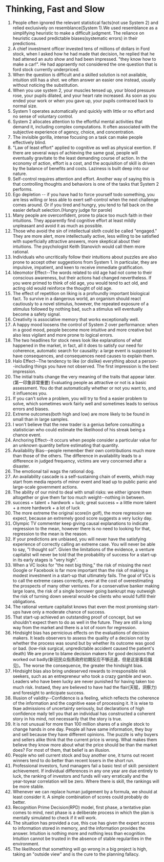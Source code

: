 # Thinking, Fast and Slow

1. People often ignored the relevant statistical facts(not use System 2) and relied exclusively on resemblance(System 1).We used resemblance as a simplifying heuristic to make a difficult judgment. The reliance on heuristic caused predictable biases(systematic errors) in their predictions. 
2. A chief investment officer invested tens of millions of dollars in Ford stock, when I asked how he had made that decision, he replied that he had attened an auto show and had been impressed. "they know how to make a car!". He had appraently not considered the one question that is ford stock currently underpriced. 
3. When the question is difficult and a skilled solution is not available, intuition still has a shot. we often answer an easier one instead, usually without noticing the substitution. 
4. When you use system 2, your muscles tensed up, your blood pressure rose, your pupils dilated, and your heart rate increased. As soon as you ended your work or when you gave up, your pupils contraced back to normal size. 
5. System 1 operates automatically and quickly with little or no effort and no sense of voluntary control.
6. System 2 allocates attention to the effortful mental activities that demand it, including complex computations. It often associated with the subjective experience of agency, choice, and concentration.
7. The invisible gorilla, intense focusing on a task can make people effectively blind. 
8. "Law of least effort" applied to cognitive as well as physical exertion. If there are several ways of achieving the same goal, people will eventually gravitate to the least demanding course of action. In the economy of action, effort is a cost, and the acquisition of skill is driven by the balance of benefits and costs. Laziness is built deep into our nature.
9. Self-control requires attention and effort. Another way of saying this is that controlling thoughts and behaviors is one of the tasks that System 2 performs.
10. Ego depletion -- if you have had to force yourself todo something, you are less willing or less able to exert self-control when the next challenge comes around. Or if you tired and hungry, you tend to fall back on the easier default selection.(Hungry judge for parole)
11. Many people are overconfident, prone to place too much faith in their intuitions. They apparently find cognitive effort at least mildly unpleasant and avoid it as much as possible.
12. Those who avoid the sin of intellectual sloth could be called "engaged." They are more alert, more intellectually active, less willing to be satisfied with superficially attractive answers, more skeptical about their intuitions. The psychologist Keith Stanovich would call them more rational. 
13. Individuals who uncritically follow their intuitions about puzzles are also prone to accept other suggestions from System 1. In particular, they are impulsive, impatient, and keen to receive immediate gratification. 
14. Ideomotor Effect--The words related to old age had not come to their conscious awareness, but their actions had changed nevertheless. If you were primed to think of old age, you would tend to act old, and acting old would reinforce the thought of old age. 
15. The effect of repetition on liking is a profoundly important biological fact. To survive in a dangerous world, an organism should react cautiously to a novel stimulus, however, the repeated exposure of a stimulus followed by nothing bad, such a stimulus will eventually become a safety signal.
16. Creativity is associative memory that works exceptionally well. 
17. A happy mood loosens the control of System 2 over performance: when in a good mood, people become more intuitive and more creative but also less vigilant and more prone to logical errors. 
18. The two headlines for stock news look like explanations of what happened in the market, in fact, all it does to satisfy our need for coherence, automatic search for causality: a large event is supposed to have consequences, and consequences need causes to explain them. 
19. Halo Effect--The tendency to like (or dislike) everything about a person--including things you have not observed. The first impression is the best impression.
20. The initial traits change the very meaning of the traits that appear later.(第一印象非常重要) Evaluating people as attractive or not is a basic assessment. You do that automatically whether or not you want to, and it influences you. 
21. If you can't solve a problem, you will try to find a easier problem to solve, which sometimes work fairly well and sometimes leads to serious errors and biases.
22. Extreme outcomes(both high and low) are more likely to be found in small than in large samples. 
23. I won't believe that the new trader is a genius before consulting a statistician who could estimate the likelihood of his streak being a chance event. 
24. Anchoring Effect--It occurs when people consider a particular value for an unknown quantity before estimating that quantity. 
25. Availability Bias--people remember their own contributions much more than those of the others. The difference in availability leads to a difference in judged frequency, victims are very concerned after a disaster.
26. The emotional tail wags the rational dog.
27. An availability cascade is a self-sustaining chain of events, which may start from media reports of minor event and lead up to public panic and large-scale government actions.
28. The ability of our mind to deal with small risks: we either ignore them altogether or give them far too much weight--nothing in between. 
29. success = talent + hardwork + luck; great success = a little more talent + a more hardwork + a lot of luck
30. The more extreme the original score(in golf), the more regression we expect, because an extremely good score suggests a very lucky day.
31. Olympic TV commenter keep giving causal explanations to indicate regression to the mean, however there is no need to looking for that, regression to the mean is the reason.
32. If your predictions are unbiased, you will never have the satisfying experience of correctly calling an extreme case. You will never be able to say, "I thought so!". Givien the limitations of the evidence, a venture capitalist will never be told that the probability of success for a start-up in its early stages is "very high".
33. When a VC looks for "the next big thing," the risk of missing the next Google or Facebook is far more important than the risk of making a modest investment in a start-up that ultimately fails. The goal of VCs is to call the extreme cases correctly, even at the cost of overestimating the prospects of many other ventures. For a conservative banker making large loans, the risk of a single borrower going bankrupt may outweigh the risk of turning down several would-be clients who would fulfill their obligations. 
34. The rational venture capitalist knows that even the most promising start-ups have only a moderate chance of success. 
35. That start-up achieved an outstanding proof of concept, but we shouldn't expect them to do as well in the future. They are still a long way from the market and there is a lot of room for regression. 
36. Hindsight bias has pernicious effects on the evaluations of decision makers. It leads observers to assess the quality of a decision not by whether the process was sound but by whether its outcome was good or bad. (low-risk surgical, unpredictable accident caused the patient's death) We are prone to blame decision makers for good decisions that worked out badly(新冠民众指责政府初期反应不够迅速，但是这是事后偏见)。The worse the consequence, the greater the hindsight bias.
37. Hindsight bias also bring undeserved rewards to irresponsible risk seekers, such as an entrepreneur who took a crazy gamble and won. Leaders who have been lucky are never punished for having taken too much risk. Instaed, they are believed to have had the flair(天赋，洞察力) and foresight to anticipate success. 
38. Illusion of validity--Confidence is a feeling, which reflects the coherence of the information and the cognitive ease of processing it. It is wise to tkae admissions of uncertainty seriously, but declarations of high confidence maily tell you that an individual has constructed a coherent story in his mind, not necessarily that the story is true. 
39. It is not unusual for more than 100 million shares of a single stock to change hands in one day. People all have same information, they buy and sell because they have different opinions. The puzzle is why buyers and sellers alike think that the current price is wrong. What makes them believe they know more about what the price should be than the market does? For most of them, that belief is an illusion. 
40. People who sell current stock and buy another one, it turns out recent winners tend to do better than recent losers in the short run. 
41. Professional investors, fund managers fail a basic test of skill: persistent achievement. If individual differences in any one year are due entirely to luck, the ranking of investors and funds will vary erratically and the year-toyear correlation will be zero. Where there is skill, the rankings will be more stable. 
42. Whenever we can replace human judgement by a formula, we should at least consider it. A simple combination of scores could probably do better. 
43. Recognition Prime Decision(RPD) model, first phase, a tentative plan comes to mind, next phase is a deliberate process in which the plan is mentally simulated to check if it will work. 
44. The situation has provided a cue, this cue has given the expert access to information stored in memory, and the information provides the answer. Intuition is nothing more and nothing less than ecognition. Intuition cannot be trusted in the absence of stable regularities in the environment.
45. The likelihood that something will go wrong in a big project is high, taking an "outside view" and is the cure to the planning fallacy. 

